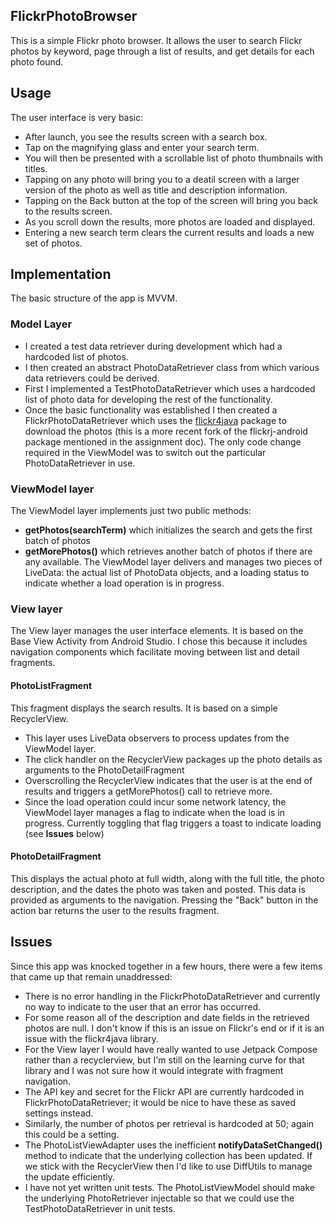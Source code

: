 ## FlickrPhotoBrowser
This is a simple Flickr photo browser.  It allows the user to search Flickr photos by keyword, page through a list of results, and get details for each photo found.
## Usage
The user interface is very basic:
- After launch, you see the results screen with a search box.
- Tap on the magnifying glass and enter your search term.
- You will then be presented with a scrollable list of photo thumbnails with titles.
- Tapping on any photo will bring you to a deatil screen with a larger version of the photo as well as title and description information.
- Tapping on the Back button at the top of the screen will bring you back to the results screen.
- As you scroll down the results, more photos are loaded and displayed.
- Entering a new search term clears the current results and loads a new set of photos.

## Implementation
The basic structure of the app is MVVM.
### Model Layer
- I created a test data retriever during development which had a hardcoded list of photos.
- I then created an abstract PhotoDataRetriever class from which various data retrievers could be derived.
- First I implemented a TestPhotoDataRetriever which uses a hardcoded list of photo data for developing the rest of the functionality.
- Once the basic functionality was established I then created a FlickrPhotoDataRetriever which uses the [flickr4java](https://github.com/boncey/Flickr4Java) package to download the photos (this is a more recent fork of the flickrj-android package mentioned in the assignment doc).  The only code change required in the ViewModel was to switch out the particular PhotoDataRetriever in use.
### ViewModel layer
The ViewModel layer implements just two public methods:
- **getPhotos(searchTerm)** which initializes the search and gets the first batch of photos
-  **getMorePhotos()** which retrieves another batch of photos if there are any available.
   The ViewModel layer delivers and manages two pieces of LiveData: the actual list of PhotoData objects, and a loading status to indicate whether a load operation is in progress.
### View layer
The View layer manages the user interface elements.  It is based on the Base View Activity from Android Studio.  I chose this because it includes navigation components which facilitate moving between list and detail fragments.
#### PhotoListFragment
This fragment displays the search results.  It is based on a simple RecyclerView.

- This layer uses LiveData observers to process updates from the ViewModel layer.
- The click handler on the RecyclerView packages up the photo details as arguments to the PhotoDetailFragment
- Overscrolling the RecyclerView indicates that the user is at the end of results and triggers a getMorePhotos() call to retrieve more.
- Since the load operation could incur some network latency, the ViewModel layer manages a flag to indicate when the load is in progress.  Currently toggling that flag triggers a toast to indicate loading (see **Issues** below)

#### PhotoDetailFragment
This displays the actual photo at full width, along with the full title, the photo description, and the dates the photo was taken and posted.  This data is provided as arguments to the navigation.  Pressing the "Back" button in the action bar returns the user to the results fragment.

## Issues
Since this app was knocked together in a few hours, there were a few items that came up that remain unaddressed:

- There is no error handling in the FlickrPhotoDataRetriever and currently no way to indicate to the user that an error has occurred.
- For some reason  all of the description and date fields in the retrieved photos are null.  I don't know if this is an issue on Flickr's end or if it is an issue with the flickr4java library.
- For the View layer I would have really wanted to use Jetpack Compose rather than a recyclerview, but I'm still on the learning curve for that library and I was not sure how it would integrate with fragment navigation.
- The API key and secret for the Flickr API are currently hardcoded in FlickrPhotoDataRetriever; it would be nice to have these as saved settings instead.
- Similarly, the number of photos per retrieval is hardcoded at 50; again this could be a setting.
- The PhotoListViewAdapter uses the inefficient **notifyDataSetChanged()** method to indicate that the underlying collection has been updated.  If we stick with the RecyclerView then I'd like to use DiffUtils to manage the update efficiently.
- I have not yet written unit tests.  The PhotoListViewModel should make the underlying PhotoRetriever injectable so that we could use the TestPhotoDataRetriever in unit tests.
